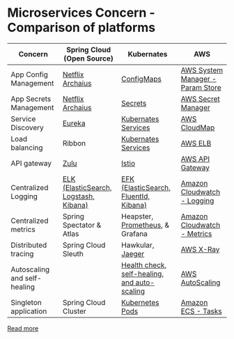 # Microservices Concern - Comparison of platforms

| Concern                      | Spring Cloud (Open Source)                                                                                        | Kubernates                                                                                                                                      | AWS                                                                                                                                                       |
|------------------------------|-------------------------------------------------------------------------------------------------------------------|-------------------------------------------------------------------------------------------------------------------------------------------------|-----------------------------------------------------------------------------------------------------------------------------------------------------------|
| App Config Management        | [Netflix Archaius](https://github.com/Netflix/archaius)                                                           | [ConfigMaps](https://github.com/Anshul619/DevOps-SRE/tree/main/2_ContainerOrchestration/Kubernates/ConfigMaps.md)                               | [AWS System Manager - Param Store](https://github.com/Anshul619/AWS-Services/tree/main/17_Security/1_DataProtection/AWSSystemManager.md)                  |
| App Secrets Management       | [Netflix Archaius](https://github.com/Netflix/archaius)                                                           | [Secrets](https://github.com/Anshul619/DevOps-SRE/tree/main/2_ContainerOrchestration/Kubernates/Secrets.md)                                     | [AWS Secret Manager](https://github.com/Anshul619/AWS-Services/tree/main/17_Security/1_DataProtection/AWSSecretsManager.md)                               |
| Service Discovery            | [Eureka](2_ServiceRegistry&Discovery/Eureka.md)                                                                   | [Kubernates Services](https://github.com/Anshul619/DevOps-SRE/tree/main/2_ContainerOrchestration/Kubernates/Readme.md)                          | [AWS CloudMap](https://github.com/Anshul619/AWS-Services/tree/main/16_NetworkingAndContentDelivery/2_ApplicationNetworking/AWSCloudMap.md)                |
| Load balancing               | Ribbon                                                                                                            | [Kubernates Services](https://github.com/Anshul619/DevOps-SRE/tree/main/2_ContainerOrchestration/Kubernates/Readme.md)                          | [AWS ELB](https://github.com/Anshul619/AWS-Services/tree/main/16_NetworkingAndContentDelivery/2_ApplicationNetworking/ElasticLoadBalancer/Readme.md)      |
| API gateway                  | [Zulu](1_APIGateway/ZuluAPIGateway.md)                                                                            | [Istio](https://istio.io/)                                                                                                                      | [AWS API Gateway](https://github.com/Anshul619/AWS-Services/tree/main/16_NetworkingAndContentDelivery/2_ApplicationNetworking/AmazonAPIGateway/Readme.md) |
| Centralized Logging          | [ELK (ElasticSearch, Logstash, Kibana)](https://github.com/Anshul619/DevOps-SRE/tree/main/3_Observability/ELK.md) | [EFK (ElasticSearch, FluentId, Kibana)](https://github.com/Anshul619/DevOps-SRE/tree/main/3_Observability/EFK.md)                               | [Amazon Cloudwatch - Logging](https://github.com/Anshul619/AWS-Services/tree/main/8_ObservabilityLogs/AmazonCloudWatch/CloudwatchLogs.md)                 |
| Centralized metrics          | Spring Spectator & Atlas                                                                                          | Heapster, [Prometheus](https://github.com/Anshul619/DevOps-SRE/tree/main/3_Observability/Prometheus.md), & Grafana                              | [Amazon Cloudwatch - Metrics](https://github.com/Anshul619/AWS-Services/tree/main/8_ObservabilityLogs/AmazonCloudWatch/CloudwatchMetrics.md)              |
| Distributed tracing          | Spring Cloud Sleuth                                                                                               | Hawkular, [Jaeger](https://github.com/Anshul619/DevOps-SRE/tree/main/3_Observability/Jaeger.md)                                                 | [AWS X-Ray](https://github.com/Anshul619/AWS-Services/tree/main/8_ObservabilityLogs/AWSXRay.md)                                                           |
| Autoscaling and self-healing |                                                                                                                   | [Health check, self-healing, and auto-scaling](https://github.com/Anshul619/DevOps-SRE/tree/main/2_ContainerOrchestration/Kubernates/Readme.md) | [AWS AutoScaling](https://github.com/Anshul619/AWS-Services/tree/main/5_AutoScaling/Readme.md)                                                            |
| Singleton application        | Spring Cloud Cluster                                                                                              | [Kubernetes Pods](https://github.com/Anshul619/DevOps-SRE/tree/main/2_ContainerOrchestration/Kubernates/Readme.md)                              | [Amazon ECS - Tasks](https://github.com/Anshul619/AWS-Services/tree/main/3_ContainerOrchestration/AmazonECS/Readme.md)                                    |

[Read more](https://en.wikipedia.org/wiki/Microservices)
